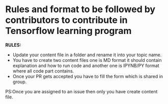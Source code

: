 # Rules and format to be followed by contributors to contribute in Tensorflow learning program
**RULES:**
- Update your content file in a folder and rename it into your topic name.
- You have to create two content files one is MD format it should contain explanation and how to run code and another one is IPYNB/PY format where all code part contains.
- Once your PR gets accepted you have to fill the form which is shared in group.

PS:Once you are assigned to an issue then only you have create content file.
